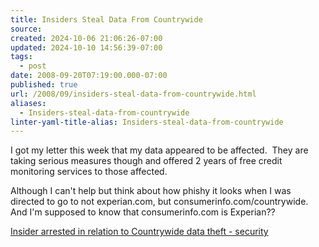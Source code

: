```yaml
---
title: Insiders Steal Data From Countrywide
source: 
created: 2024-10-06 21:06:26-07:00
updated: 2024-10-10 14:56:39-07:00
tags:
  - post
date: 2008-09-20T07:19:00.000-07:00
published: true
url: /2008/09/insiders-steal-data-from-countrywide.html
aliases:
  - Insiders-steal-data-from-countrywide
linter-yaml-title-alias: Insiders-steal-data-from-countrywide
---
```



I got my letter this week that my data appeared to be affected.  They are taking serious measures though and offered 2 years of free credit monitoring services to those affected.  
  
Although I can't help but think about how phishy it looks when I was directed to go to not experian.com, but consumerinfo.com/countrywide.  And I'm supposed to know that consumerinfo.com is Experian??  
  
[Insider arrested in relation to Countrywide data theft - security](https://www.thetechherald.com/article.php/200832/1696/Insider-arrested-in-relation-to-Countrywide-data-theft)